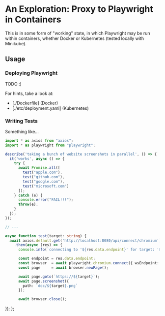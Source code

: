 # An Exploration: Proxy to Playwright in Containers

This is in some form of "working" state, in which Playwright may be run within containers, whether Docker or Kubernetes (tested locally with Minikube).

## Usage

### Deploying Playwright

TODO :)

For hints, take a look at:

- [./Dockerfile] (Docker)
- [./etc/deployment.yaml] (Kubernetes)

### Writing Tests

Something like...

```typescript
import * as axios from "axios";
import * as playwright from "playwright";

describe('taking a bunch of website screenshots in parallel', () => {
  it('works', async () => {
    try {
      await Promise.all([
        test("apple.com"),
        test("github.com"),
        test("google.com"),
        test("microsoft.com")
      ]);
    } catch (e) {
      console.error("FAIL!!!");
      throw(e);
    }
  });
});

// ---

async function test(target: string) {
  await axios.default.get('http://localhost:8080/api/connect/chromium')
    .then(async (res) => {
      console.info(`connecting to '${res.data.endpoint}' for target: '${target}'`);

      const endpoint = res.data.endpoint;
      const browser  = await playwright.chromium.connect({ wsEndpoint: endpoint });
      const page     = await browser.newPage();

      await page.goto(`https://${target}`);
      await page.screenshot({
        path: `doc/${target}.png`
      });

      await browser.close();
```
  });
};
